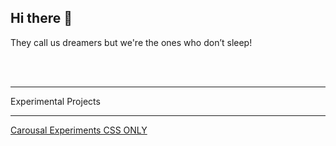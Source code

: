 ## Hi there 👋
They call us dreamers but we're the ones who don’t sleep!

<br/>
<br/>
<hr/>
Experimental Projects
<hr/>
<a href="https://latheeshmahendran.github.io/CSS-Carousals-01/" target="_blank">Carousal Experiments CSS ONLY</a>
<!--
**latheeshmahendran/latheeshmahendran** is a ✨ _special_ ✨ repository because its `README.md` (this file) appears on your GitHub profile.

Here are some ideas to get you started:

- 🔭 I’m currently working on ...
- 🌱 I’m currently learning ...
- 👯 I’m looking to collaborate on ...
- 🤔 I’m looking for help with ...
- 💬 Ask me about ...
- 📫 How to reach me: ...
- 😄 Pronouns: ...
- ⚡ Fun fact: ...
-->
